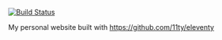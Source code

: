 [![Build Status](https://travis-ci.com/AlahmadiQ8/11ty-site.svg?branch=master)](https://travis-ci.com/AlahmadiQ8/11ty-site)

My personal website built with https://github.com/11ty/eleventy
